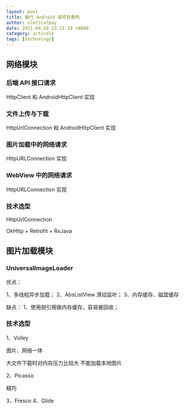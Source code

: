 ```yaml
---
layout: post
title: 敏行 Android 端项目重构
author: sleticalboy
date: 2021-04-28 23:21:19 +0800
category: articale
tags: [technology]
---
```


## 网络模块

### 后端 API 接口请求

HttpClient 和 AndroidHttpClient 实现

### 文件上传与下载

HttpUrlConnection 和 AndroidHttpClient 实现

### 图片加载中的网络请求

HttpURLConnection 实现

### WebView 中的网络请求

HttpURLConnection 实现

### 技术选型

HttpUrlConnection

OkHttp + Retrofit + RxJava

## 图片加载模块

### UniversalImageLoader

优点：

1、多线程异步加载；
2、AbsListView 滑动监听；
3、内存缓存、磁盘缓存

缺点：
1、使用弱引用做内存缓存，容易被回收；

### 技术选型

1、Volley

图片、网络一体

大文件下载时对内存压力比较大
不能加载本地图片

2、Picasso

精巧

3、Fresco
4、Glide
